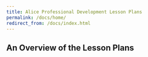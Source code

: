 ```yaml
---
title: Alice Professional Development Lesson Plans
permalink: /docs/home/
redirect_from: /docs/index.html
---
```


## An Overview of the Lesson Plans

